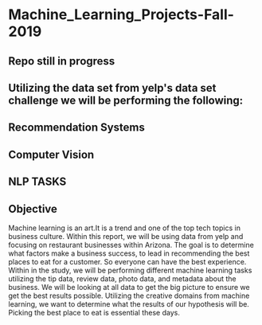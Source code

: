 # Machine_Learning_Projects-Fall-2019

## Repo still in progress 


## Utilizing the data set from yelp's data set challenge we will be performing the following:

## Recommendation Systems

## Computer Vision

## NLP TASKS 


## Objective 
Machine learning is an art.It is a trend and one of the top tech topics in business culture. Within this report, we will be using data from yelp and focusing on restaurant businesses within Arizona. The goal is to determine what factors make a business success, to lead in recommending the best places to eat for a customer. So everyone can have the best experience. Within in the study, we will be performing different machine learning tasks utilizing the tip data, review data, photo data, and metadata about the business. We will be looking at all data to get the big picture to ensure we get the best results possible. Utilizing the creative domains from machine learning, we want to determine what the results of our hypothesis will be. Picking the best place to eat is essential these days.

